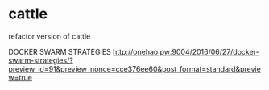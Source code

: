 # cattle
refactor version of cattle

DOCKER SWARM STRATEGIES
http://onehao.pw:9004/2016/06/27/docker-swarm-strategies/?preview_id=91&preview_nonce=cce376ee60&post_format=standard&preview=true


